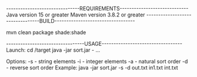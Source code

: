 -------------------------------REQUIREMENTS-----------------------------
Java version 15 or greater
Maven version 3.8.2 or greater
---------------------------------BUILD----------------------------------

mvn clean package shade:shade

---------------------------------USAGE----------------------------------
Launch:
    cd /target
    java -jar sort.jar -<options> <outputFilePath> <inputFilePath1> ... <inputFilePathN>

Options:
    -s - string elements
    -i - integer elements
    -a - natural sort order
    -d - reverse sort order
Example:
  java -jar sort.jar -s -d out.txt in1.txt int.txt
